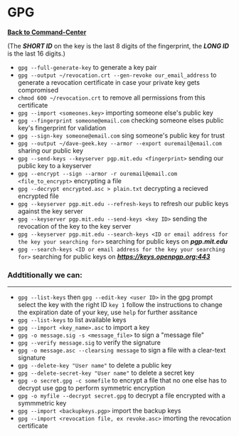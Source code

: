 # GPG

**[Back to Command-Center](https://github.com/codetorok/command-center/blob/master/README.md)**

(The ***SHORT ID*** on the key is the last 8 digits of the fingerprint, the ***LONG ID*** is the last 16 digits.)
* `gpg --full-generate-key` to generate a key pair
* `gpg --output ~/revocation.crt --gen-revoke our_email_address` to generate a revocation certificate in case your private key gets compromised
* `chmod 600 ~/revocation.crt` to remove all permissions from this certificate
* `gpg --import <someones.key>` importing someone else's public key
* `gpg --fingerprint someone@email.com` checking someone elses public key's fingerprint for validation
* `gpg --sign-key someone@email.com` sing someone's public key for trust
* `gpg --output ~/dave-geek.key --armor --export ouremail@email.com` sharing our public key
* `gpg --send-keys --keyserver pgp.mit.edu <fingerprint>` sending our public key to a keyserver
* `gpg --encrypt --sign --armor -r ouremail@email.com <file_to_encrypt>` encrypting a file
* `gpg --decrypt encrypted.asc > plain.txt` decrypting a recieved encrypted file
* `gpg --keyserver pgp.mit.edu --refresh-keys` to refresh our public keys against the key server
* `gpg --keyserver pgp.mit.edu --send-keys <key ID>` sending the revocation of the key to the key server
* `gpg --keyserver pgp.mit.edu --search-keys <ID or email address for the key your searching for>` searching for public keys on ***pgp.mit.edu***
* `gpg --search-keys <ID or email address for the key your searching for>` searching for public keys on ***https://keys.openpgp.org:443***

### Addtitionally we can:

****
* `gpg --list-keys` then `gpg --edit-key <user ID>` in the gpg prompt select the key with the right ID `key 1` follow the instructions to change the expiration date of your key, use `help` for further assitance
* `gpg --list-keys` to list available keys
* `gpg --import <key_name>.asc` to import a key
* `gpg -o message.sig -s <message_file>` to sign a "message file"
* `gpg --verify message.sig` to verify the signature
* `gpg -o message.asc --clearsing message` to sign a file with a clear-text signature
* `gpg --delete-key "User name"` to delete a public key
* `gpg --delete-secret-key "User name"` to delete a secret key
* `gpg -o secret.gpg -c somefile` to encrypt a file that no one else has to decrypt use gpg to perform symmetric encryption
* `gpg -o myfile --decrypt secret.gpg` to decrypt a file encrypted with a symmmetric key
* `gpg --import <backupkeys.pgp>` import the backup keys
* `gpg --import <revocation file, ex revoke.asc>` imorting the revocation certificate
